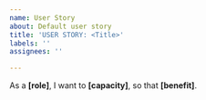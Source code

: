 ```yaml
---
name: User Story
about: Default user story
title: 'USER STORY: <Title>'
labels: ''
assignees: ''

---
```


As a **[role]**, I want to  **[capacity]**, so that **[benefit]**.

